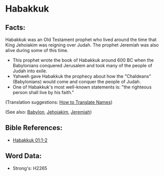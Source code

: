 # Habakkuk #

## Facts: ##

Habakkuk was an Old Testament prophet who lived around the time that King Jehoiakim was reigning over Judah. The prophet Jeremiah was also alive during some of this time.

* This prophet wrote the book of Habakkuk around 600 BC when the Babylonians conquered Jerusalem and took many of the people of Judah into exile.
* Yahweh gave Habakkuk the prophecy about how the "Chaldeans" (Babylonians) would come and conquer the people of Judah.
* One of Habakkuk's most well-known statements is: "the righteous person shall live by his faith."

(Translation suggestions: [How to Translate Names](rc://en/ta/man/translate/translate-names))

(See also: [Babylon](../names/babylon.md), [Jehoiakim](../names/jehoiakim.md), [Jeremiah](../names/jeremiah.md))

## Bible References: ##

* [Habakkuk 01:1-2](rc://en/tn/help/hab/01/01)

## Word Data: ##

* Strong's: H2265
